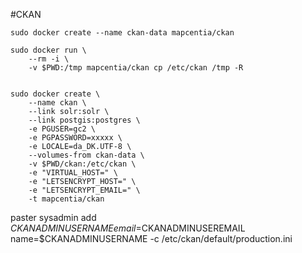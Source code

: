 #CKAN

    sudo docker create --name ckan-data mapcentia/ckan
    
    sudo docker run \
        --rm -i \
        -v $PWD:/tmp mapcentia/ckan cp /etc/ckan /tmp -R

        
    sudo docker create \
        --name ckan \
        --link solr:solr \
        --link postgis:postgres \
        -e PGUSER=gc2 \
        -e PGPASSWORD=xxxxx \
        -e LOCALE=da_DK.UTF-8 \
        --volumes-from ckan-data \
        -v $PWD/ckan:/etc/ckan \
        -e "VIRTUAL_HOST=" \
        -e "LETSENCRYPT_HOST=" \
        -e "LETSENCRYPT_EMAIL=" \
        -t mapcentia/ckan
        
paster sysadmin add $CKANADMINUSERNAME email=$CKANADMINUSEREMAIL name=$CKANADMINUSERNAME -c /etc/ckan/default/production.ini

      

